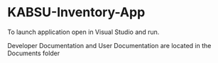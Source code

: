 # KABSU-Inventory-App

To launch application open in Visual Studio and run.

Developer Documentation and User Documentation are located in the Documents folder
